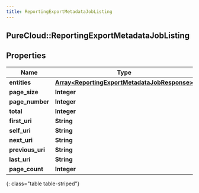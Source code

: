 ```yaml
---
title: ReportingExportMetadataJobListing
---
```

## PureCloud::ReportingExportMetadataJobListing

## Properties

|Name | Type | Description | Notes|
|------------ | ------------- | ------------- | -------------|
| **entities** | [**Array&lt;ReportingExportMetadataJobResponse&gt;**](ReportingExportMetadataJobResponse.html) |  | [optional] |
| **page_size** | **Integer** |  | [optional] |
| **page_number** | **Integer** |  | [optional] |
| **total** | **Integer** |  | [optional] |
| **first_uri** | **String** |  | [optional] |
| **self_uri** | **String** |  | [optional] |
| **next_uri** | **String** |  | [optional] |
| **previous_uri** | **String** |  | [optional] |
| **last_uri** | **String** |  | [optional] |
| **page_count** | **Integer** |  | [optional] |
{: class="table table-striped"}


